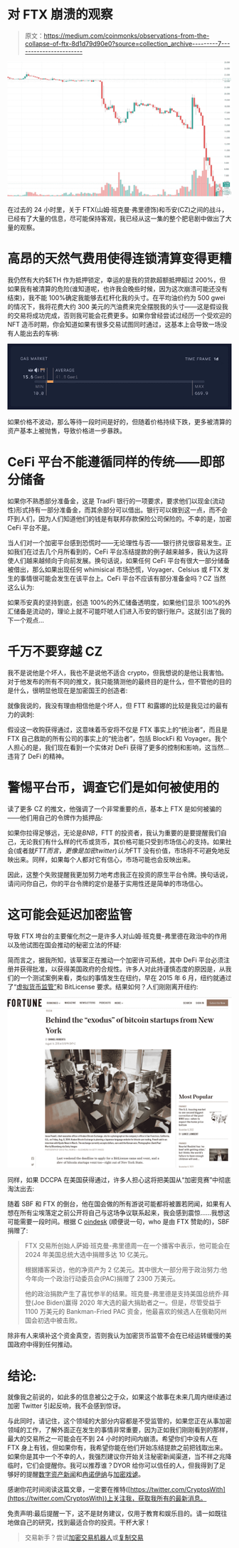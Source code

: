 # 对 FTX 崩溃的观察

> 原文：<https://medium.com/coinmonks/observations-from-the-collapse-of-ftx-8d1d79d90e0?source=collection_archive---------7----------------------->

![](img/a19008079f8e5b50da43f4f8eda89426.png)

在过去的 24 小时里，关于 FTX(山姆·班克曼·弗里德饰)和币安(CZ)之间的战斗，已经有了大量的信息，尽可能保持客观，我已经从这一集的整个肥皂剧中做出了大量的观察。

# 高昂的天然气费用使得连锁清算变得更糟

我仍然有大约$ETH 作为抵押锁定，幸运的是我的贷款超额抵押超过 200%，但如果我有被清算的危险(谁知道呢，也许我会晚些时候，因为这次崩溃可能还没有结束)，我不能 100%确定我能够去杠杆化我的头寸。在平均油价约为 500 gwei 的情况下，我将花费大约 300 美元的汽油费来完全摆脱我的头寸——这是假设我的交易将成功完成，否则我可能会花费更多。如果你曾经尝试过经历一个受欢迎的 NFT 造币时期，你会知道如果有很多交易试图同时通过，这基本上会导致一场没有人能出去的车祸:

![](img/4a1bfcb11c085969f615046c8be58a04.png)

如果价格不波动，那么等待一段时间是好的，但随着价格持续下跌，更多被清算的资产基本上被抛售，导致价格进一步暴跌。

# CeFi 平台不能遵循同样的传统——即部分储备

如果你不熟悉部分准备金，这是 TradFi 银行的一项要求，要求他们以现金(流动性)形式持有一部分准备金，而其余部分可以借出。银行可以做到这一点，而不会吓到人们，因为人们知道他们的钱是有联邦存款保险公司保险的。不幸的是，加密 CeFi 平台不是。

当人们对一个加密平台感到恐慌时——无论理性与否——银行挤兑很容易发生。正如我们在过去几个月所看到的，CeFi 平台冻结提款的例子越来越多，我认为这将使人们越来越倾向于向前发展。换句话说，如果任何 CeFi 平台有很大一部分储备被借出，那么如果出现任何 whimisical 市场恐慌，Voyager、Celsius 或 FTX 发生的事情很可能会发生在该平台上。CeFi 平台不应该有部分准备金吗？CZ 当然这么认为:

如果币安真的坚持到底，创造 100%的外汇储备透明度，如果他们显示 100%的外汇储备是流动的，理论上就不可能吓唬人们进入币安的银行账户。这就引出了我的下一个观点…

# 千万不要穿越 CZ

我不是说他是个坏人，我也不是说他不适合 crypto，但我想说的是他让我害怕。对于他发布的所有不同的推文，我只能猜测他的最终目的是什么，但不管他的目的是什么，很明显他现在是加密国王的创造者:

就像我说的，我没有理由相信他是个坏人，但 FTT 和露娜的比较是我见过的最有力的讽刺:

假设这一收购获得通过，这意味着币安将不仅是 FTX 事实上的“统治者”，而且是 FTX 自己救助的所有公司的事实上的“统治者”，包括 BlockFi 和 Voyager。我个人担心的是，我们现在看到一个实体对 DeFi 获得了更多的控制和影响，这当然…违背了 DeFi 的精神。

# 警惕平台币，调查它们是如何被使用的

读了更多 CZ 的推文，他强调了一个非常重要的点，基本上 FTX 是如何被骗的——他们用自己的令牌作为抵押品:

如果你拉得足够远，无论是$BNB，$FTT 的投资者，我认为重要的是要提醒我们自己，无论我们有什么样的代币或货币，其价格可能只受到市场信心的支持。如果社会(或者就$FTT 而言，更像是加密 twitter)认为$FTT 没有价值，市场将不可避免地反映出来。同样，如果每个人都对它有信心，市场可能也会反映出来。

因此，这整个失败提醒我更加努力地考虑我正在投资的原生平台令牌。换句话说，请问问你自己，你的平台令牌的定价是基于实用性还是简单的市场信心。

# 这可能会延迟加密监管

导致 FTX 垮台的主要催化剂之一是许多人对山姆·班克曼-弗里德在政治中的作用以及他试图在国会推动的秘密立法的怀疑:

简而言之，据我所知，该草案正在推动一个加密许可系统，其中 DeFi 平台必须注册并获得批准，以获得美国政府的合规性。许多人对此持谨慎态度的原因是，从我们的一个测试案例来看，类似的事情发生在纽约，早在 2015 年 6 月，纽约就通过了“[虚拟货币监管”](https://www.dfs.ny.gov/virtual_currency_businesses)和 BitLicense 要求。结果如何？人们刚刚离开纽约:

![](img/874c43480e7d23d31053665b2072e60c.png)

同样，如果 DCCPA 在美国获得通过，许多人担心这将把美国从“加密竞赛”中彻底淘汰出去:

随着 SBF 和 FTX 的倒台，他在国会做的所有游说可能都将被置若罔闻，如果有人想在所有尘埃落定之前公开将自己与这场争议联系起来，我会感到震惊……我想这可能需要一段时间。根据 C [oindesk](https://www.coindesk.com/policy/2022/05/24/ftxs-bankman-fried-is-already-a-political-mega-donor-hes-doubling-down/) (顺便说一句，who 是由 FTX 赞助的)，SBF 捐赠了:

> FTX 交易所创始人萨姆·班克曼-弗里德周一在一个播客中表示，他可能会在 2024 年美国总统大选中捐赠多达 10 亿美元。
> 
> 根据播客采访，他的净资产为 2 亿美元。其中很大一部分用于政治努力:他今年向一个政治行动委员会(PAC)捐赠了 2300 万美元。
> 
> 他的政治捐款产生了喜忧参半的结果。班克曼-弗里德是支持美国总统乔·拜登(Joe Biden)赢得 2020 年大选的最大捐助者之一。但是，尽管受益于 1100 万美元的 Bankman-Fried PAC 资金，他最喜欢的候选人在俄勒冈州国会初选中被击败。

除非有人来填补这个资金真空，否则我认为加密货币监管不会在已经运转缓慢的美国政府中得到任何推动。

# 结论:

就像我之前说的，如此多的信息被公之于众，如果这个故事在未来几周内继续通过加密 Twitter 引起反响，我不会感到惊讶。

与此同时，请记住，这个领域的大部分内容都是不受监管的，如果您正在从事加密领域的工作，了解外面正在发生的事情非常重要，因为正如我们刚刚看到的那样，最大的交易所之一可能会在不到 24 小时的时间内崩溃。希望你们中没有人在 FTX 身上有钱，但如果你有，我希望你能在他们开始冻结提款之前把钱取出来。如果你是其中一个不幸的人，我强烈建议你开始关注秘密新闻渠道，当不祥之兆降临时，它们会提醒你。我可以推荐谁？DYOR 给你可以信任的人，但我得到了足够好的提醒[数字资产新闻](https://www.youtube.com/c/DigitalAssetNewsDAN)和[冉诺伊纳](https://twitter.com/cryptomanran)与[加密戏谑](https://www.youtube.com/c/CryptoBanterGroup)。

感谢你花时间阅读这篇文章，一定要在推特([https://twitter.com/CryptosWith](https://twitter.com/CryptosWith))上关注我，获取我所有的最新消息。

免责声明:最后提醒一下，这不是财务建议，仅用于教育和娱乐目的。请一如既往地做自己的研究，找到最适合你的投资。干杯大家！

> 交易新手？尝试[加密交易机器人](/coinmonks/crypto-trading-bot-c2ffce8acb2a)或[复制交易](/coinmonks/top-10-crypto-copy-trading-platforms-for-beginners-d0c37c7d698c)